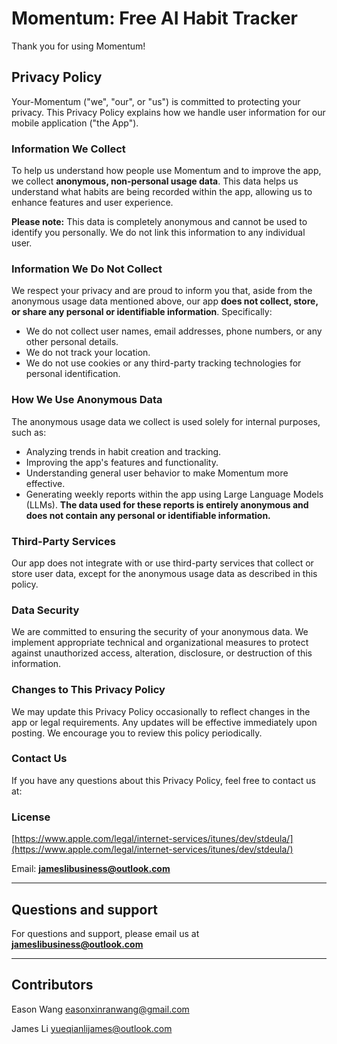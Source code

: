# Momentum: Free AI Habit Tracker

Thank you for using Momentum!

## Privacy Policy

Your-Momentum ("we", "our", or "us") is committed to protecting your privacy. This Privacy Policy explains how we handle user information for our mobile application ("the App").

### Information We Collect

To help us understand how people use Momentum and to improve the app, we collect **anonymous, non-personal usage data**. This data helps us understand what habits are being recorded within the app, allowing us to enhance features and user experience.

**Please note:** This data is completely anonymous and cannot be used to identify you personally. We do not link this information to any individual user.

### Information We Do Not Collect

We respect your privacy and are proud to inform you that, aside from the anonymous usage data mentioned above, our app **does not collect, store, or share any personal or identifiable information**. Specifically:

* We do not collect user names, email addresses, phone numbers, or any other personal details.
* We do not track your location.
* We do not use cookies or any third-party tracking technologies for personal identification.

### How We Use Anonymous Data

The anonymous usage data we collect is used solely for internal purposes, such as:

* Analyzing trends in habit creation and tracking.
* Improving the app's features and functionality.
* Understanding general user behavior to make Momentum more effective.
* Generating weekly reports within the app using Large Language Models (LLMs). **The data used for these reports is entirely anonymous and does not contain any personal or identifiable information.**

### Third-Party Services

Our app does not integrate with or use third-party services that collect or store user data, except for the anonymous usage data as described in this policy.

### Data Security

We are committed to ensuring the security of your anonymous data. We implement appropriate technical and organizational measures to protect against unauthorized access, alteration, disclosure, or destruction of this information.

### Changes to This Privacy Policy

We may update this Privacy Policy occasionally to reflect changes in the app or legal requirements. Any updates will be effective immediately upon posting. We encourage you to review this policy periodically.

### Contact Us

If you have any questions about this Privacy Policy, feel free to contact us at:

### License

[https://www.apple.com/legal/internet-services/itunes/dev/stdeula/](https://www.apple.com/legal/internet-services/itunes/dev/stdeula/)

Email: **jameslibusiness@outlook.com**

---

## Questions and support

For questions and support, please email us at
**jameslibusiness@outlook.com**

---

## Contributors

Eason Wang easonxinranwang@gmail.com

James Li yueqianlijames@outlook.com
